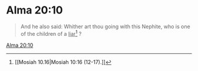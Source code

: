 # Alma 20:10

> And he also said: Whither art thou going with this Nephite, who is one of the children of a <u>liar</u>[^a] ?

[Alma 20:10](https://www.churchofjesuschrist.org/study/scriptures/bofm/alma/20?lang=eng&id=p10#p10)


[^a]: [[Mosiah 10.16|Mosiah 10:16 (12-17).]]

